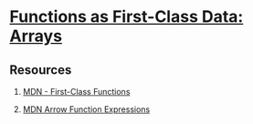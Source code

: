 # [Functions as First-Class Data: Arrays](https://learn.co/tracks/online-software-engineering-structured/front-end-web-programming/recognizing-javascript-events/fns-as-first-class-data-array-o-functions)

## Resources

1. [MDN - First-Class Functions](https://developer.mozilla.org/en-US/docs/Glossary/First-class_Function)

2. [MDN Arrow Function Expressions](https://developer.mozilla.org/en-US/docs/Web/JavaScript/Reference/Functions/Arrow_functions)

